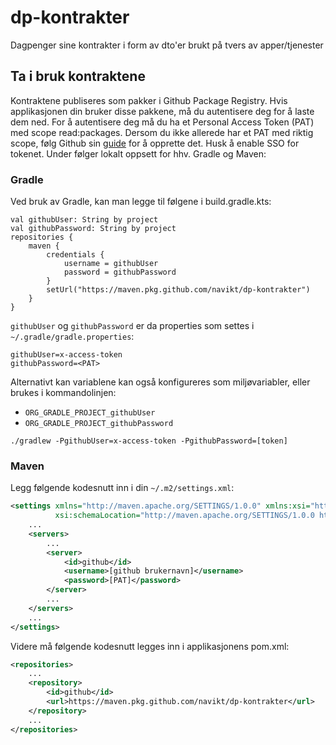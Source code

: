 # dp-kontrakter
Dagpenger sine kontrakter i form av dto'er brukt på tvers av apper/tjenester

## Ta i bruk kontraktene
Kontraktene publiseres som pakker i Github Package Registry. Hvis applikasjonen din bruker disse pakkene, må du
autentisere deg for å laste dem ned. For å autentisere deg må du ha et Personal Access Token (PAT) med scope read:packages.
Dersom du ikke allerede har et PAT med riktig scope, følg Github sin 
[guide](https://docs.github.com/en/authentication/keeping-your-account-and-data-secure/managing-your-personal-access-tokens#creating-a-personal-access-token-classic)
for å opprette det. Husk å enable SSO for tokenet. Under følger lokalt oppsett for hhv. Gradle og Maven: 

### Gradle
Ved bruk av Gradle, kan man legge til følgene i build.gradle.kts:
```
val githubUser: String by project
val githubPassword: String by project
repositories {
    maven {
        credentials {
            username = githubUser
            password = githubPassword
        }
        setUrl("https://maven.pkg.github.com/navikt/dp-kontrakter")
    }
}
```
`githubUser` og `githubPassword` er da properties som settes i `~/.gradle/gradle.properties`:

```
githubUser=x-access-token
githubPassword=<PAT>
```
Alternativt kan variablene kan også konfigureres som miljøvariabler, eller brukes i kommandolinjen:

* `ORG_GRADLE_PROJECT_githubUser`
* `ORG_GRADLE_PROJECT_githubPassword`

`./gradlew -PgithubUser=x-access-token -PgithubPassword=[token]`

### Maven
Legg følgende kodesnutt inn i din `~/.m2/settings.xml`:

```xml
<settings xmlns="http://maven.apache.org/SETTINGS/1.0.0" xmlns:xsi="http://www.w3.org/2001/XMLSchema-instance"
          xsi:schemaLocation="http://maven.apache.org/SETTINGS/1.0.0 https://maven.apache.org/xsd/settings-1.0.0.xsd">
    ...
    <servers>
        ...
        <server>
            <id>github</id>
            <username>[github brukernavn]</username>
            <password>[PAT]</password>
        </server>
        ...
    </servers>
    ...
</settings>
```

Videre må følgende kodesnutt legges inn i applikasjonens pom.xml:
```xml
<repositories>
    ...
    <repository>
        <id>github</id>
        <url>https://maven.pkg.github.com/navikt/dp-kontrakter</url>
    </repository>
    ...
</repositories>
```

